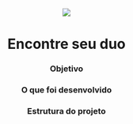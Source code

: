 <h1 align="center"><image src="https://i.ibb.co/Xyx1jD9/logo-nlw-esports-2x.png"/></h1> 

<h1 align="center">Encontre seu duo</h1> 

<h3 align="center">Objetivo</h3>

<h3 align="center">O que foi desenvolvido</h3>

<h3 align="center">Estrutura do projeto</h3>

